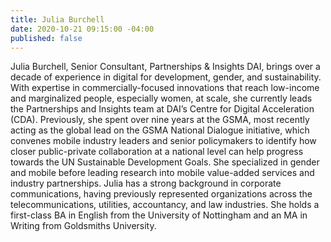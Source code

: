 ```yaml
---
title: Julia Burchell
date: 2020-10-21 09:15:00 -04:00
published: false
---
```


Julia Burchell, Senior Consultant, Partnerships & Insights DAI, brings over a decade of experience in digital for development, gender, and sustainability. With expertise in commercially-focused innovations that reach low-income and marginalized people, especially women, at scale, she currently leads the Partnerships and Insights team at DAI’s Centre for Digital Acceleration (CDA). Previously, she spent over nine years at the GSMA, most recently acting as the global lead on the GSMA National Dialogue initiative, which convenes mobile industry leaders and senior policymakers to identify how closer public-private collaboration at a national level can help progress towards the UN Sustainable Development Goals. She specialized in gender and mobile before leading research into mobile value-added services and industry partnerships. Julia has a strong background in corporate communications, having previously represented organizations across the telecommunications, utilities, accountancy, and law industries. She holds a first-class BA in English from the University of Nottingham and an MA in Writing from Goldsmiths University.